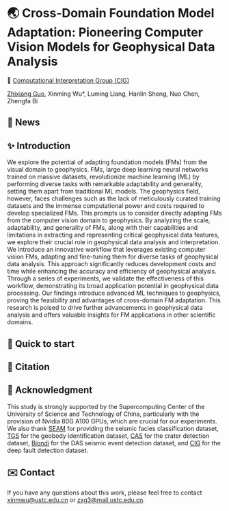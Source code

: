 # 🌏 Cross-Domain Foundation Model Adaptation: Pioneering Computer Vision Models for Geophysical Data Analysis


🏢 [Computational Interpretation Group (CIG)](https://cig.ustc.edu.cn/main.htm) 

[Zhixiang Guo](https://cig.ustc.edu.cn/guo/list.htm), Xinming Wu*, Luming Liang, Hanlin Sheng, Nuo Chen, Zhengfa Bi

## :mega: News

##  :sparkles: Introduction
  We explore the potential of adapting foundation models (FMs) from 
  the visual domain to geophysics. FMs, large deep learning neural 
  networks trained on massive datasets, revolutionize machine 
  learning (ML) by performing diverse tasks with remarkable 
  adaptability and generality, setting them apart from traditional
  ML models. The geophysics field, however, faces challenges 
  such as the lack of meticulously curated training datasets 
  and the immense computational power and costs required to 
  develop specialized FMs. This prompts us to consider directly 
  adapting FMs from the computer vision domain to geophysics. 
  By analyzing the scale, adaptability, and generality of FMs, 
  along with their capabilities and limitations in extracting 
  and representing critical geophysical data features, we explore 
  their crucial role in geophysical data analysis and interpretation. 
  We introduce an innovative workflow that leverages existing 
  computer vision FMs, adapting and fine-tuning them for diverse 
  tasks of geophysical 
  data analysis. This approach significantly reduces development 
  costs and time while enhancing the accuracy and efficiency of 
  geophysical analysis. Through a series of experiments, we 
  validate the effectiveness of this workflow, demonstrating 
  its broad application potential in geophysical data processing. 
  Our findings introduce advanced ML techniques to geophysics, 
  proving the feasibility and advantages of cross-domain FM adaptation. 
  This research is poised to drive further advancements in geophysical 
  data analysis and offers valuable insights for FM applications 
  in other scientific domains.

##  🚀 Quick to start

## :bookmark: Citation

## :memo: Acknowledgment
This study is strongly supported by the Supercomputing 
Center of the University of Science and Technology of China, 
particularly with the provision of Nvidia 80G A100 GPUs, 
which are crucial for our experiments. 
We also thank [SEAM](https://seg.org/SEAM) for providing the seismic facies classification dataset, 
[TGS](https://www.kaggle.com/competitions/tgs-salt-identification-challenge) for the geobody identification dataset, 
[CAS](https://moon.bao.ac.cn) for the crater detection dataset, 
[Biondi](https://www.science.org/doi/full/10.1126/sciadv.adi9878) for the DAS seismic event detection dataset, 
and [CIG](https://cig.ustc.edu.cn/main.htm) for the deep fault detection dataset.

## :envelope: Contact
If you have any questions about this work, 
please feel free to contact xinmwu@ustc.edu.cn or zxg3@mail.ustc.edu.cn.
